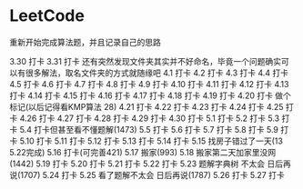 # LeetCode
重新开始完成算法题，并且记录自己的思路

3.30 打卡
3.31 打卡   还有突然发现文件夹其实并不好命名，毕竟一个问题确实可以有很多解法，取名文件夹的方式就随缘吧
4.1 打卡
4.2 打卡
4.3 打卡
4.4 打卡
4.5 打卡
4.6 打卡
4.7 打卡
4.8 打卡
4.9 打卡
4.10 打卡
4.11 打卡
4.12 打卡
4.13 打卡
4.14 打卡
4.15 打卡
4.16 打卡
4.17 打卡
4.18 打卡
4.19 打卡
4.20 打卡 做个标记(以后记得看KMP算法 28)
4.21 打卡
4.22 打卡
4.23 打卡
4.24 打卡
4.25 打卡
4.26 打卡
4.27 打卡
4.28 打卡
4.29 打卡
4.30 打卡
5.1 打卡
5.2 打卡
5.3 打卡
5.4 打卡但甚至看不懂题解(1473)
5.5 打卡
5.6 打卡
5.7 打卡
5.8 打卡
5.9 打卡
5.10 打卡
5.11 打卡
5.12 打卡
5.13 打卡
5.14 打卡
5.15 找房子错过了一天(13 5.22完成)
5.16 打卡(可完善421)
5.17 搬家(993)
5.18 搬家第二天加家里没网(1442)
5.19 打卡
5.20 打卡
5.21 打卡
5.22 打卡
5.23 题解字典树 不太会 日后再说(1707)
5.24 打卡
5.25 看了题解不太会 日后再说(1787)
5.26 打卡
5.27 打卡